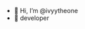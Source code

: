 - 👋 Hi, I’m @ivyytheone
- 🐌 developer

<!---
ivyytheone/ivyytheone is a ✨ special ✨ repository because its `README.md` (this file) appears on your GitHub profile.
You can click the Preview link to take a look at your changes.
--->
